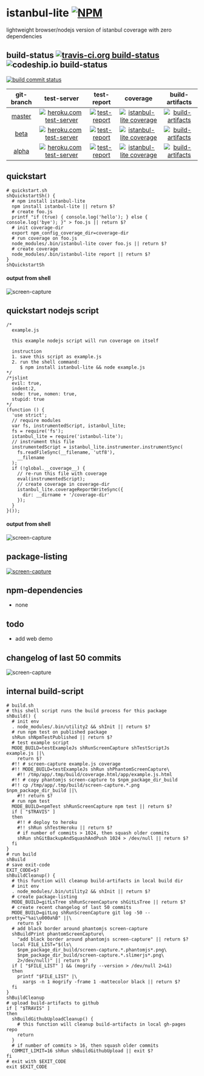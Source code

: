 istanbul-lite [![NPM](https://img.shields.io/npm/v/istanbul-lite.svg?style=flat-square)](https://www.npmjs.org/package/istanbul-lite)
=============
lightweight browser/nodejs version of istanbul coverage with zero dependencies



## build-status [![travis-ci.org build-status](https://api.travis-ci.org/kaizhu256/node-istanbul-lite.svg)](https://travis-ci.org/kaizhu256/node-istanbul-lite) ![codeship.io build-status](https://codeship.com/projects/df8f44c0-2ee3-0132-0af5-6a016ae0b812/status)

[![build commit status](https://kaizhu256.github.io/node-istanbul-lite/build/build.badge.svg)](https://travis-ci.org/kaizhu256/node-istanbul-lite)

| git-branch | test-server | test-report | coverage | build-artifacts |
|:----------:|:-----------:|:-----------:|:--------:|:---------------:|
|[master](https://github.com/kaizhu256/node-istanbul-lite/tree/master) | [![heroku.com test-server](https://kaizhu256.github.io/node-istanbul-lite/heroku-logo.75x25.png)](https://hrku01-istanbul-lite-master.herokuapp.com?modeTest=1) | [![test-report](https://kaizhu256.github.io/node-istanbul-lite/build..master..travis-ci.org/test-report.badge.svg)](https://kaizhu256.github.io/node-istanbul-lite/build..master..travis-ci.org/test-report.html) | [![istanbul-lite coverage](https://kaizhu256.github.io/node-istanbul-lite/build..master..travis-ci.org/coverage.badge.svg)](https://kaizhu256.github.io/node-istanbul-lite/build..master..travis-ci.org/coverage.html/node-istanbul-lite/index.html) | [![build-artifacts](https://kaizhu256.github.io/node-istanbul-lite/glyphicons_144_folder_open.png)](https://github.com/kaizhu256/node-istanbul-lite/tree/gh-pages/build..master..travis-ci.org)|
|[beta](https://github.com/kaizhu256/node-istanbul-lite/tree/beta) | [![heroku.com test-server](https://kaizhu256.github.io/node-istanbul-lite/heroku-logo.75x25.png)](https://hrku01-istanbul-lite-beta.herokuapp.com?modeTest=1) | [![test-report](https://kaizhu256.github.io/node-istanbul-lite/build..beta..travis-ci.org/test-report.badge.svg)](https://kaizhu256.github.io/node-istanbul-lite/build..beta..travis-ci.org/test-report.html) | [![istanbul-lite coverage](https://kaizhu256.github.io/node-istanbul-lite/build..beta..travis-ci.org/coverage.badge.svg)](https://kaizhu256.github.io/node-istanbul-lite/build..beta..travis-ci.org/coverage.html/node-istanbul-lite/index.html) | [![build-artifacts](https://kaizhu256.github.io/node-istanbul-lite/glyphicons_144_folder_open.png)](https://github.com/kaizhu256/node-istanbul-lite/tree/gh-pages/build..beta..travis-ci.org)|
|[alpha](https://github.com/kaizhu256/node-istanbul-lite/tree/alpha) | [![heroku.com test-server](https://kaizhu256.github.io/node-istanbul-lite/heroku-logo.75x25.png)](https://hrku01-istanbul-lite-alpha.herokuapp.com?modeTest=1) | [![test-report](https://kaizhu256.github.io/node-istanbul-lite/build..alpha..travis-ci.org/test-report.badge.svg)](https://kaizhu256.github.io/node-istanbul-lite/build..alpha..travis-ci.org/test-report.html) | [![istanbul-lite coverage](https://kaizhu256.github.io/node-istanbul-lite/build..alpha..travis-ci.org/coverage.badge.svg)](https://kaizhu256.github.io/node-istanbul-lite/build..alpha..travis-ci.org/coverage.html/node-istanbul-lite/index.html) | [![build-artifacts](https://kaizhu256.github.io/node-istanbul-lite/glyphicons_144_folder_open.png)](https://github.com/kaizhu256/node-istanbul-lite/tree/gh-pages/build..alpha..travis-ci.org)|



## quickstart
```
# quickstart.sh
shQuickstartSh() {
  # npm install istanbul-lite
  npm install istanbul-lite || return $?
  # create foo.js
  printf "if (true) { console.log('hello'); } else { console.log('bye'); }" > foo.js || return $?
  # init coverage-dir
  export npm_config_coverage_dir=coverage-dir
  # run coverage on foo.js
  node_modules/.bin/istanbul-lite cover foo.js || return $?
  # create coverage
  node_modules/.bin/istanbul-lite report || return $?
}
shQuickstartSh
```
#### output from shell
![screen-capture](https://kaizhu256.github.io/node-istanbul-lite/screen-capture.testQuickstartSh.png)



## quickstart nodejs script
```
/*
  example.js

  this example nodejs script will run coverage on itself

  instruction
  1. save this script as example.js
  2. run the shell command:
     $ npm install istanbul-lite && node example.js
*/
/*jslint
  evil: true,
  indent:2,
  node: true, nomen: true,
  stupid: true
*/
(function () {
  'use strict';
  // require modules
  var fs, instrumentedScript, istanbul_lite;
  fs = require('fs');
  istanbul_lite = require('istanbul-lite');
  // instrument this file
  instrumentedScript = istanbul_lite.instrumenter.instrumentSync(
    fs.readFileSync(__filename, 'utf8'),
    __filename
  );
  if (!global.__coverage__) {
    // re-run this file with coverage
    eval(instrumentedScript);
    // create coverage in coverage-dir
    istanbul_lite.coverageReportWriteSync({
      dir: __dirname + '/coverage-dir'
    });
  }
}());
```
#### output from shell
![screen-capture](https://kaizhu256.github.io/node-istanbul-lite/screen-capture.testExampleJs.png)



## package-listing
[![screen-capture](https://kaizhu256.github.io/node-istanbul-lite/build/screen-capture.gitLsTree.png)](https://github.com/kaizhu256/node-istanbul-lite)



## npm-dependencies
- none



## todo
- add web demo



## changelog of last 50 commits
![screen-capture](https://kaizhu256.github.io/node-istanbul-lite/build/screen-capture.gitLog.png)



## internal build-script
```
# build.sh
# this shell script runs the build process for this package
shBuild() {
  # init env
  . node_modules/.bin/utility2 && shInit || return $?
  # run npm test on published package
  shRun shNpmTestPublished || return $?
  # test example script
  MODE_BUILD=testExampleJs shRunScreenCapture shTestScriptJs example.js ||\
    return $?
  #!! # screen-capture example.js coverage
  #!! MODE_BUILD=testExampleJs shRun shPhantomScreenCapture\
    #!! /tmp/app/.tmp/build/coverage.html/app/example.js.html
  #!! # copy phantomjs screen-capture to $npm_package_dir_build
  #!! cp /tmp/app/.tmp/build/screen-capture.*.png $npm_package_dir_build ||\
    #!! return $?
  # run npm test
  MODE_BUILD=npmTest shRunScreenCapture npm test || return $?
  if [ "$TRAVIS" ]
  then
    #!! # deploy to heroku
    #!! shRun shTestHeroku || return $?
    # if number of commits > 1024, then squash older commits
    shRun shGitBackupAndSquashAndPush 1024 > /dev/null || return $?
  fi
}
# run build
shBuild
# save exit-code
EXIT_CODE=$?
shBuildCleanup() {
  # this function will cleanup build-artifacts in local build dir
  # init env
  . node_modules/.bin/utility2 && shInit || return $?
  # create package-listing
  MODE_BUILD=gitLsTree shRunScreenCapture shGitLsTree || return $?
  # create recent changelog of last 50 commits
  MODE_BUILD=gitLog shRunScreenCapture git log -50 --pretty="%ai\u000a%B" ||\
    return $?
  # add black border around phantomjs screen-capture
  shBuildPrint phantomScreenCapture\
    "add black border around phantomjs screen-capture" || return $?
  local FILE_LIST="$(ls\
    $npm_package_dir_build/screen-capture.*.phantomjs*.png\
    $npm_package_dir_build/screen-capture.*.slimerjs*.png\
    2>/dev/null)" || return $?
  if [ "$FILE_LIST" ] && (mogrify --version > /dev/null 2>&1)
  then
    printf "$FILE_LIST" |\
      xargs -n 1 mogrify -frame 1 -mattecolor black || return $?
  fi
}
shBuildCleanup
# upload build-artifacts to github
if [ "$TRAVIS" ]
then
  shBuildGithubUploadCleanup() {
    # this function will cleanup build-artifacts in local gh-pages repo
    return
  }
  # if number of commits > 16, then squash older commits
  COMMIT_LIMIT=16 shRun shBuildGithubUpload || exit $?
fi
# exit with $EXIT_CODE
exit $EXIT_CODE
```
